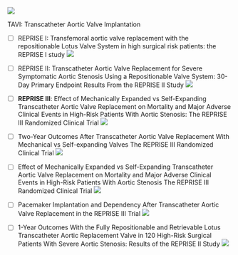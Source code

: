 
<a href=""><img src="https://img.shields.io/badge/Paper-blue"/></a>       

TAVI: Transcatheter Aortic Valve Implantation

- [ ] REPRISE I: Transfemoral aortic valve replacement with the repositionable Lotus Valve System in high surgical risk patients: the REPRISE I study 
<a href="https://eurointervention.pcronline.com/article/transfemoral-aortic-valve-replacement-with-the-repositionable-lotus-valve-system-in-high-surgical-risk-patients-the-reprise-i-study"><img src="https://img.shields.io/badge/Paper-blue"/></a>        

- [ ] REPRISE II: Transcatheter Aortic Valve Replacement for Severe Symptomatic Aortic Stenosis Using a Repositionable Valve System: 30-Day Primary Endpoint Results From the REPRISE II Study
<a href="https://www.jacc.org/doi/abs/10.1016/j.jacc.2014.05.067"><img src="https://img.shields.io/badge/Paper-blue"/></a>     

- [ ] **REPRISE III**: Effect of Mechanically Expanded vs Self-Expanding Transcatheter Aortic Valve Replacement on Mortality and Major Adverse Clinical Events in High-Risk Patients With Aortic Stenosis: The REPRISE III Randomized Clinical Trial
<a href="https://pubmed.ncbi.nlm.nih.gov/29297076/"><img src="https://img.shields.io/badge/Paper-blue"/></a>    

- [ ] Two-Year Outcomes After Transcatheter Aortic Valve Replacement With Mechanical vs Self-expanding Valves
The REPRISE III Randomized Clinical Trial 
<a href="https://jamanetwork.com/journals/jamacardiology/article-abstract/2725867"><img src="https://img.shields.io/badge/Paper-blue"/></a>    

- [ ] Effect of Mechanically Expanded vs Self-Expanding Transcatheter Aortic Valve Replacement on Mortality and Major Adverse Clinical Events in High-Risk Patients With Aortic Stenosis
The REPRISE III Randomized Clinical Trial
<a href="https://jamanetwork.com/journals/jama/article-abstract/2667721"><img src="https://img.shields.io/badge/Paper-blue"/></a>  

- [ ] Pacemaker Implantation and Dependency After Transcatheter Aortic Valve Replacement in the REPRISE III Trial
<a href="https://www.ahajournals.org/doi/full/10.1161/JAHA.119.012594"><img src="https://img.shields.io/badge/Paper-blue"/></a>    

- [ ] 1-Year Outcomes With the Fully Repositionable and Retrievable Lotus Transcatheter Aortic Replacement Valve in 120 High-Risk Surgical Patients With Severe Aortic Stenosis: Results of the REPRISE II Study
<a href="https://www.jacc.org/doi/abs/10.1016/j.jacc.2014.05.067"><img src="https://img.shields.io/badge/Paper-blue"/></a>    



